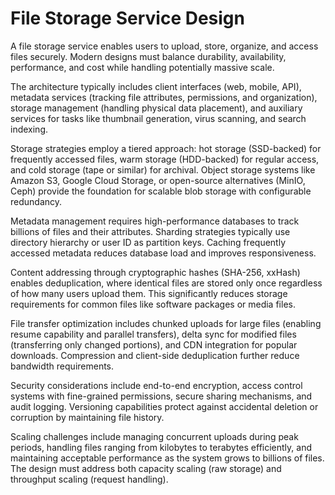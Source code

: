 # File Storage Service Design

A file storage service enables users to upload, store, organize, and access files securely. Modern designs must balance durability, availability, performance, and cost while handling potentially massive scale.

The architecture typically includes client interfaces (web, mobile, API), metadata services (tracking file attributes, permissions, and organization), storage management (handling physical data placement), and auxiliary services for tasks like thumbnail generation, virus scanning, and search indexing.

Storage strategies employ a tiered approach: hot storage (SSD-backed) for frequently accessed files, warm storage (HDD-backed) for regular access, and cold storage (tape or similar) for archival. Object storage systems like Amazon S3, Google Cloud Storage, or open-source alternatives (MinIO, Ceph) provide the foundation for scalable blob storage with configurable redundancy.

Metadata management requires high-performance databases to track billions of files and their attributes. Sharding strategies typically use directory hierarchy or user ID as partition keys. Caching frequently accessed metadata reduces database load and improves responsiveness.

Content addressing through cryptographic hashes (SHA-256, xxHash) enables deduplication, where identical files are stored only once regardless of how many users upload them. This significantly reduces storage requirements for common files like software packages or media files.

File transfer optimization includes chunked uploads for large files (enabling resume capability and parallel transfers), delta sync for modified files (transferring only changed portions), and CDN integration for popular downloads. Compression and client-side deduplication further reduce bandwidth requirements.

Security considerations include end-to-end encryption, access control systems with fine-grained permissions, secure sharing mechanisms, and audit logging. Versioning capabilities protect against accidental deletion or corruption by maintaining file history.

Scaling challenges include managing concurrent uploads during peak periods, handling files ranging from kilobytes to terabytes efficiently, and maintaining acceptable performance as the system grows to billions of files. The design must address both capacity scaling (raw storage) and throughput scaling (request handling).